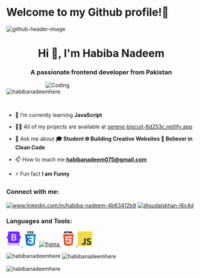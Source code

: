 # Welcome to my Github profile!👋
![github-header-image](https://github.com/user-attachments/assets/cf31f0d5-f26d-4356-b3ef-e755a625698f)
<h1 align="center">Hi 👋, I'm Habiba Nadeem</h1>
<h3 align="center">A passionate frontend developer from Pakistan</h3>
<img align="right" alt="Coding" width="400" src="https://i.pinimg.com/originals/e7/26/c7/e726c74ac081eed50feee1433d12c998.gif">
<p align="left"> <img src="https://komarev.com/ghpvc/?username=habibanadeemhere&label=Profile%20views&color=0e75b6&style=flat" alt="habibanadeemhere" /> </p>

<p align="left"> <a href="https://twitter.com/" target="blank"><img src="https://img.shields.io/twitter/follow/?logo=twitter&style=for-the-badge" alt="" /></a> </p>

- 🌱 I’m currently learning **JavaScript**

- 👨‍💻 All of my projects are available at [serene-biscuit-6d253c.netlify.app](serene-biscuit-6d253c.netlify.app)

- 💬 Ask me about **🎓 Student 🌐 Building Creative Websites 🚀 Believer in Clean Code**

- 📫 How to reach me **habibanadeem075@gmail.com**

- ⚡ Fun fact **I am Funny**

<h3 align="left">Connect with me:</h3>
<p align="left">
<a href="https://linkedin.com/in/www.linkedin.com/in/habiba-nadeem-4b63412b9" target="blank"><img align="center" src="https://raw.githubusercontent.com/rahuldkjain/github-profile-readme-generator/master/src/images/icons/Social/linked-in-alt.svg" alt="www.linkedin.com/in/habiba-nadeem-4b63412b9" height="30" width="40" /></a>
<a href="https://www.youtube.com/c/@sudaiskhan-l6c4d" target="blank"><img align="center" src="https://raw.githubusercontent.com/rahuldkjain/github-profile-readme-generator/master/src/images/icons/Social/youtube.svg" alt="@sudaiskhan-l6c4d" height="30" width="40" /></a>
</p>

<h3 align="left">Languages and Tools:</h3>
<p align="left"> <a href="https://getbootstrap.com" target="_blank" rel="noreferrer"> <img src="https://raw.githubusercontent.com/devicons/devicon/master/icons/bootstrap/bootstrap-plain-wordmark.svg" alt="bootstrap" width="40" height="40"/> </a> <a href="https://www.w3schools.com/css/" target="_blank" rel="noreferrer"> <img src="https://raw.githubusercontent.com/devicons/devicon/master/icons/css3/css3-original-wordmark.svg" alt="css3" width="40" height="40"/> </a> <a href="https://www.figma.com/" target="_blank" rel="noreferrer"> <img src="https://www.vectorlogo.zone/logos/figma/figma-icon.svg" alt="figma" width="40" height="40"/> </a> <a href="https://www.w3.org/html/" target="_blank" rel="noreferrer"> <img src="https://raw.githubusercontent.com/devicons/devicon/master/icons/html5/html5-original-wordmark.svg" alt="html5" width="40" height="40"/> </a> <a href="https://developer.mozilla.org/en-US/docs/Web/JavaScript" target="_blank" rel="noreferrer"> <img src="https://raw.githubusercontent.com/devicons/devicon/master/icons/javascript/javascript-original.svg" alt="javascript" width="40" height="40"/> </a> </p>

<p><img align="left" src="https://github-readme-stats.vercel.app/api/top-langs?username=habibanadeemhere&show_icons=true&locale=en&layout=compact" alt="habibanadeemhere" /></p>

<p>&nbsp;<img align="center" src="https://github-readme-stats.vercel.app/api?username=habibanadeemhere&show_icons=true&locale=en" alt="habibanadeemhere" /></p>

<p><img align="center" src="https://github-readme-streak-stats.herokuapp.com/?user=habibanadeemhere&" alt="habibanadeemhere" /></p>
